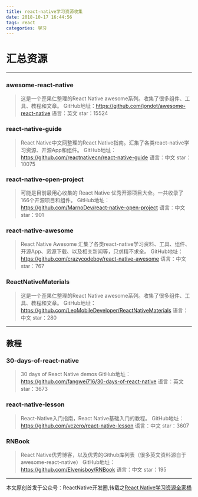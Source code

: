 ```yaml
---
title: react-native学习资源收集
date: 2018-10-17 16:44:56
tags: react
categories: 学习
---
```




# 汇总资源

------

### awesome-react-native
>这是一个歪果仁整理的React Native awesome系列。收集了很多组件、工具、教程和文章。
GitHub地址：https://github.com/jondot/awesome-react-native 语言：英文 star：15524

### react-native-guide
>React Native中文网整理的React Native指南。汇集了各类react-native学习资源、开源App和组件。
GitHub地址：https://github.com/reactnativecn/react-native-guide 语言：中文 star：10075

### react-native-open-project
>可能是目前最用心收集的 React Native 优秀开源项目大全。一共收录了 166个开源项目和组件。
GitHub地址：https://github.com/MarnoDev/react-native-open-project 语言：中文 star：901

### react-native-awesome
>React Native Awesome 汇集了各类react-native学习资料、工具、组件、开源App、资源下载、以及相关新闻等，只求精不求全。
GitHub地址：https://github.com/crazycodeboy/react-native-awesome 语言：中文 star：767

### ReactNativeMaterials
>这是一个歪果仁整理的React Native awesome系列。收集了很多组件、工具、教程和文章。
GitHub地址：https://github.com/LeoMobileDeveloper/ReactNativeMaterials 语言：中文 star：280

------

## 教程

### 30-days-of-react-native
>30 days of React Native demos
GitHub地址：https://github.com/fangwei716/30-days-of-react-native 语言：英文 star：3673

### react-native-lesson
>React-Native入门指南，React Native基础入门的教程。
GitHub地址：https://github.com/vczero/react-native-lesson 语言：中文 star：3607

### RNBook
>React Native优秀博客，以及优秀的Github库列表（很多英文资料源自于awesome-react-native）
GitHub地址：https://github.com/Elvenisboy/RNBook 语言：中文 star：195

------

本文原创首发于公众号：ReactNative开发圈,转载之[React Native学习资源全家桶](http://codeismoney.com/react-native-study-resource/)
